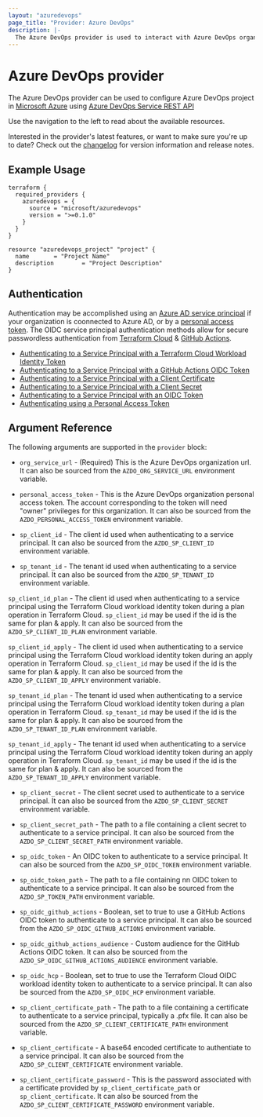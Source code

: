 ```yaml
---
layout: "azuredevops"
page_title: "Provider: Azure DevOps"
description: |-
  The Azure DevOps provider is used to interact with Azure DevOps organization resources.
---
```


# Azure DevOps provider

The Azure DevOps provider can be used to configure Azure DevOps project in [Microsoft Azure](https://azure.microsoft.com/en-us/) using [Azure DevOps Service REST API](https://docs.microsoft.com/en-us/rest/api/azure/devops/?view=azure-devops-rest-6.0)

Use the navigation to the left to read about the available resources.

Interested in the provider's latest features, or want to make sure you're up to date? Check out the [changelog](https://github.com/microsoft/terraform-provider-azuredevops/blob/master/CHANGELOG.md) for version information and release notes.

## Example Usage

```hcl
terraform {
  required_providers {
    azuredevops = {
      source = "microsoft/azuredevops"
      version = ">=0.1.0"
    }
  }
}

resource "azuredevops_project" "project" {
  name       = "Project Name"
  description        = "Project Description"
}
```

## Authentication

Authentication may be accomplished using an [Azure AD service principal](https://learn.microsoft.com/en-us/azure/devops/integrate/get-started/authentication/service-principal-managed-identity) if your organization is coonnected to Azure AD,
or by a [personal access token](https://learn.microsoft.com/en-us/azure/devops/organizations/accounts/use-personal-access-tokens-to-authenticate).
The OIDC service principal authentication methods allow for secure passwordless authentication from [Terraform Cloud](https://developer.hashicorp.com/terraform/cloud-docs/workspaces/dynamic-provider-credentials) & [GitHub Actions](https://docs.github.com/en/actions/deployment/security-hardening-your-deployments/about-security-hardening-with-openid-connect).

* [Authenticating to a Service Principal with a Terraform Cloud Workload Identity Token](guides/authenticating_service_principal_using_hcp_token.html)
* [Authenticating to a Service Principal with a GitHub Actions OIDC Token](guides/authenticating_service_principal_using_a_client_certificate.html)
* [Authenticating to a Service Principal with a Client Certificate](guides/authenticating_service_principal_using_a_client_certificate.html)
* [Authenticating to a Service Principal with a Client Secret](guides/authenticating_service_principal_using_a_client_secret.html)
* [Authenticating to a Service Principal with an OIDC Token](guides/authenticating_service_principal_using_an_oidc_token.html)
* [Authenticating using a Personal Access Token](guides/authenticating_service_principal_using_a_client_certificate.html)

## Argument Reference

The following arguments are supported in the `provider` block:

- `org_service_url` - (Required) This is the Azure DevOps organization url. It can also be
  sourced from the `AZDO_ORG_SERVICE_URL` environment variable.

- `personal_access_token` - This is the Azure DevOps organization personal access
  token. The account corresponding to the token will need "owner" privileges for this
  organization. It can also be sourced from the `AZDO_PERSONAL_ACCESS_TOKEN` environment variable.

- `sp_client_id` - The client id used when authenticating to a service principal. It
can also be sourced from the `AZDO_SP_CLIENT_ID` environment variable.

- `sp_tenant_id` - The tenant id used when authenticating to a service principal.
It can also be sourced from the `AZDO_SP_TENANT_ID` environment variable.

`sp_client_id_plan` - The client id used when authenticating to a service principal using the Terraform
Cloud workload identity token during a plan operation in Terraform Cloud. `sp_client_id` may be used if
the id is the same for plan & apply.
It can also be sourced from the `AZDO_SP_CLIENT_ID_PLAN` environment variable.

`sp_client_id_apply` - The client id used when authenticating to a service principal using the Terraform
Cloud workload identity token during an apply operation in Terraform Cloud. `sp_client_id` may be used if
the id is the same for plan & apply.
It can also be sourced from the `AZDO_SP_CLIENT_ID_APPLY` environment variable.

`sp_tenant_id_plan` - The tenant id used when authenticating to a service principal using the Terraform
Cloud workload identity token during a plan operation in Terraform Cloud. `sp_tenant_id` may be used if
the id is the same for plan & apply.
It can also be sourced from the `AZDO_SP_TENANT_ID_PLAN` environment variable.

`sp_tenant_id_apply` - The tenant id used when authenticating to a service principal using the Terraform
Cloud workload identity token during an apply operation in Terraform Cloud. `sp_tenant_id` may be used if
the id is the same for plan & apply.
It can also be sourced from the `AZDO_SP_TENANT_ID_APPLY` environment variable.

- `sp_client_secret` - The client secret used to authenticate to a service principal.
It can also be sourced from the `AZDO_SP_CLIENT_SECRET` environment variable.

- `sp_client_secret_path` - The path to a file containing a client secret to authenticate to a service principal.
It can also be sourced from the `AZDO_SP_CLIENT_SECRET_PATH` environment variable.

- `sp_oidc_token` - An OIDC token to authenticate to a service principal.
It can also be sourced from the `AZDO_SP_OIDC_TOKEN` environment variable.

- `sp_oidc_token_path` - The path to a file containing nn OIDC token to authenticate to a service principal.
It can also be sourced from the `AZDO_SP_TOKEN_PATH` environment variable.

- `sp_oidc_github_actions` - Boolean, set to true to use a GitHub Actions OIDC token to authenticate to a service principal.
It can also be sourced from the `AZDO_SP_OIDC_GITHUB_ACTIONS` environment variable.

- `sp_oidc_github_actions_audience` - Custom audience for the GitHub Actions OIDC token.
It can also be sourced from the `AZDO_SP_OIDC_GITHUB_ACTIONS_AUDIENCE` environment variable.

- `sp_oidc_hcp` - Boolean, set to true to use the Terraform Cloud OIDC workload identity token to authenticate to a service principal.
It can also be sourced from the `AZDO_SP_OIDC_HCP` environment variable.

- `sp_client_certificate_path` - The path to a file containing a certificate to authenticate to a service
principal, typically a .pfx file.
It can also be sourced from the `AZDO_SP_CLIENT_CERTIFICATE_PATH` environment variable.

- `sp_client_certificate` - A base64 encoded certificate to authentiate to a service principal.
It can also be sourced from the `AZDO_SP_CLIENT_CERTIFICATE` environment variable.

- `sp_client_certificate_password` - This is the password associated with a certificate provided
by `sp_client_certificate_path` or `sp_client_certificate`. It can also be sourced
from the `AZDO_SP_CLIENT_CERTIFICATE_PASSWORD` environment variable.

